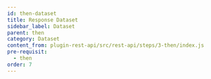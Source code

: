 ```yaml
---
id: then-dataset
title: Response Dataset
sidebar_label: Dataset
parent: then
category: Dataset
content_from: plugin-rest-api/src/rest-api/steps/3-then/index.js
pre-requisit:
  - then
order: 7
---
```


